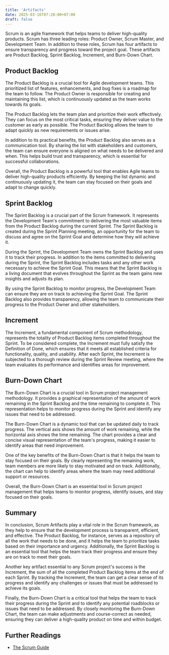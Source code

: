 ```yaml
---
title: 'Artifacts'
date: 2025-03-16T07:20:00+07:00
draft: false
---
```


Scrum is an agile framework that helps teams to deliver high-quality products. Scrum has three leading roles: Product Owner, Scrum Master, and Development Team. In addition to these roles, Scrum has four artifacts to ensure transparency and progress toward the project goal. These artifacts are Product Backlog, Sprint Backlog, Increment, and Burn-Down Chart.

## Product Backlog

The Product Backlog is a crucial tool for Agile development teams. This prioritized list of features, enhancements, and bug fixes is a roadmap for the team to follow. The Product Owner is responsible for creating and maintaining this list, which is continuously updated as the team works towards its goals.

The Product Backlog lets the team plan and prioritize their work effectively. They can focus on the most critical tasks, ensuring they deliver value to the customer as early as possible. The Product Backlog allows the team to adapt quickly as new requirements or issues arise.

In addition to its practical benefits, the Product Backlog also serves as a communication tool. By sharing the list with stakeholders and customers, the team can ensure everyone is aligned on what needs to be delivered and when. This helps build trust and transparency, which is essential for successful collaborations.

Overall, the Product Backlog is a powerful tool that enables Agile teams to deliver high-quality products efficiently. By keeping the list dynamic and continuously updating it, the team can stay focused on their goals and adapt to change quickly.

## Sprint Backlog

The Sprint Backlog is a crucial part of the Scrum framework. It represents the Development Team's commitment to delivering the most valuable items from the Product Backlog during the current Sprint. The Sprint Backlog is created during the Sprint Planning meeting, an opportunity for the team to discuss and agree on the Sprint Goal and determine how they will achieve it.

During the Sprint, the Development Team owns the Sprint Backlog and uses it to track their progress. In addition to the items committed to delivering during the Sprint, the Sprint Backlog includes tasks and any other work necessary to achieve the Sprint Goal. This means that the Sprint Backlog is a living document that evolves throughout the Sprint as the team gains new insights and adjusts its plan.

By using the Sprint Backlog to monitor progress, the Development Team can ensure they are on track to achieving the Sprint Goal. The Sprint Backlog also provides transparency, allowing the team to communicate their progress to the Product Owner and other stakeholders.

## Increment

The Increment, a fundamental component of Scrum methodology, represents the totality of Product Backlog items completed throughout the Sprint. To be considered complete, the Increment must fully satisfy the Definition of Done, which ensures that it meets all established criteria for functionality, quality, and usability. After each Sprint, the Increment is subjected to a thorough review during the Sprint Review meeting, where the team evaluates its performance and identifies areas for improvement.

## Burn-Down Chart

The Burn-Down Chart is a crucial tool in Scrum project management methodology. It provides a graphical representation of the amount of work remaining in the Sprint Backlog and the time remaining to complete it. This representation helps to monitor progress during the Sprint and identify any issues that need to be addressed.

The Burn-Down Chart is a dynamic tool that can be updated daily to track progress. The vertical axis shows the amount of work remaining, while the horizontal axis shows the time remaining. The chart provides a clear and concise visual representation of the team's progress, making it easier to identify areas that need improvement.

One of the key benefits of the Burn-Down Chart is that it helps the team to stay focused on their goals. By clearly representing the remaining work, team members are more likely to stay motivated and on track. Additionally, the chart can help to identify areas where the team may need additional support or resources.

Overall, the Burn-Down Chart is an essential tool in Scrum project management that helps teams to monitor progress, identify issues, and stay focused on their goals.

## Summary

In conclusion, Scrum Artifacts play a vital role in the Scrum framework, as they help to ensure that the development process is transparent, efficient, and effective. The Product Backlog, for instance, serves as a repository of all the work that needs to be done, and it helps the team to prioritize tasks based on their importance and urgency. Additionally, the Sprint Backlog is an essential tool that helps the team track their progress and ensure they are on track to meet their goals.

Another key artifact essential to any Scrum project's success is the Increment, the sum of all the completed Product Backlog items at the end of each Sprint. By tracking the Increment, the team can get a clear sense of its progress and identify any challenges or issues that must be addressed to achieve its goals.

Finally, the Burn-Down Chart is a critical tool that helps the team to track their progress during the Sprint and to identify any potential roadblocks or issues that need to be addressed. By closely monitoring the Burn-Down Chart, the team can make adjustments and course-correct as needed, ensuring they can deliver a high-quality product on time and within budget.

## Further Readings

- [The Scrum Guide](https://www.scrum.org/resources/scrum-guide)
